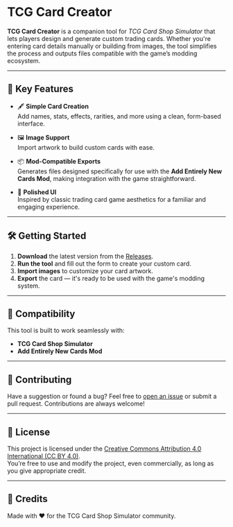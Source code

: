 # TCG Card Creator

**TCG Card Creator** is a companion tool for *TCG Card Shop Simulator* that lets players design and generate custom trading cards. Whether you're entering card details manually or building from images, the tool simplifies the process and outputs files compatible with the game’s modding ecosystem.

---

## 🔑 Key Features

- 🖋️ **Simple Card Creation**  
  Add names, stats, effects, rarities, and more using a clean, form-based interface.

- 🖼️ **Image Support**  
  Import artwork to build custom cards with ease.

- 📦 **Mod-Compatible Exports**  
  Generates files designed specifically for use with the **Add Entirely New Cards Mod**, making integration with the game straightforward.

- 🎨 **Polished UI**  
  Inspired by classic trading card game aesthetics for a familiar and engaging experience.

---

## 🛠️ Getting Started

1. **Download** the latest version from the [Releases](https://github.com/your-username/your-repo-name/releases).
2. **Run the tool** and fill out the form to create your custom card.
3. **Import images** to customize your card artwork.
4. **Export** the card — it's ready to be used with the game's modding system.

---

## 📂 Compatibility

This tool is built to work seamlessly with:

- **TCG Card Shop Simulator**
- **Add Entirely New Cards Mod**

---

## 🤝 Contributing

Have a suggestion or found a bug? Feel free to [open an issue](https://github.com/your-username/your-repo-name/issues) or submit a pull request. Contributions are always welcome!

---

## 📜 License

This project is licensed under the [Creative Commons Attribution 4.0 International (CC BY 4.0)](https://creativecommons.org/licenses/by/4.0/).  
You’re free to use and modify the project, even commercially, as long as you give appropriate credit.

---

## 💬 Credits

Made with ❤️ for the TCG Card Shop Simulator community.
